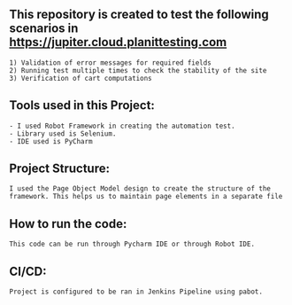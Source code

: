 ## This repository is created to test the following scenarios in https://jupiter.cloud.planittesting.com
    1) Validation of error messages for required fields
    2) Running test multiple times to check the stability of the site
    3) Verification of cart computations

## Tools used in this Project:
    - I used Robot Framework in creating the automation test.
    - Library used is Selenium.
    - IDE used is PyCharm

## Project Structure: 
    I used the Page Object Model design to create the structure of the framework. This helps us to maintain page elements in a separate file 

## How to run the code:
    This code can be run through Pycharm IDE or through Robot IDE.

## CI/CD:
    Project is configured to be ran in Jenkins Pipeline using pabot.